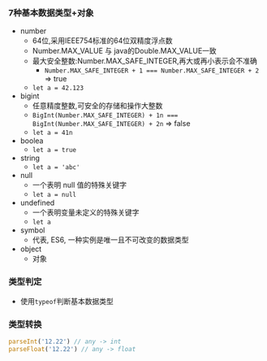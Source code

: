 ### 7种基本数据类型+对象
- number
  - 64位,采用IEEE754标准的64位双精度浮点数
  - Number.MAX_VALUE 与 java的Double.MAX_VALUE一致
  - 最大安全整数:Number.MAX_SAFE_INTEGER,再大或再小表示会不准确
    - `Number.MAX_SAFE_INTEGER + 1 === Number.MAX_SAFE_INTEGER + 2` => true
  - `let a = 42.123`
- bigint
  - 任意精度整数,可安全的存储和操作大整数
  - `BigInt(Number.MAX_SAFE_INTEGER) + 1n === BigInt(Number.MAX_SAFE_INTEGER) + 2n` => false
  - `let a = 41n`
- boolea
  - `let a = true`
- string
  - `let a = 'abc'`
- null
  - 一个表明 null 值的特殊关键字
  - `let a = null`
- undefined
  -  一个表明变量未定义的特殊关键字
  - `let a`
- symbol
  - 代表, ES6, 一种实例是唯一且不可改变的数据类型
- object
  - 对象

### 类型判定
- 使用`typeof`判断基本数据类型

### 类型转换
```js
parseInt('12.22') // any -> int
parseFloat('12.22') // any -> float
```